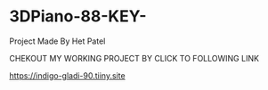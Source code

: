 # 3DPiano-88-KEY-
Project Made By Het Patel 

CHEKOUT MY WORKING PROJECT BY CLICK TO FOLLOWING LINK 

https://indigo-gladi-90.tiiny.site

